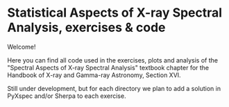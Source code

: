 # Statistical Aspects of X-ray Spectral Analysis, exercises & code

Welcome!

Here you can find all code used in the exercises, plots and analysis of the "Spectral Aspects of X-ray Spectral Analysis" textbook chapter for
the Handbook of X-ray and Gamma-ray Astronomy, Section XVI.

Still under development, but for each directory we plan to add a solution in PyXspec and/or Sherpa to each exercise.
